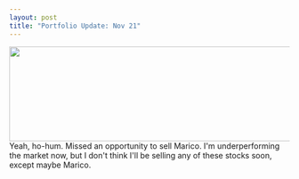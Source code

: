```yaml
---
layout: post
title: "Portfolio Update: Nov 21"
---
```

<p style="text-align:left;" ><a href="http://kanudeshpande.wordpress.com/2012/11/21/portfolio-update-nov-21/untitled2-2/" rel="attachment wp-att-874" ><img class="aligncenter size-full wp-image-874" alt="" src="http://kanudeshpande.files.wordpress.com/2012/11/untitled21.png" height="170" width="580" ></img></a>Yeah, ho-hum. Missed an opportunity to sell Marico. I'm underperforming the market now, but I don't think I'll be selling any of these stocks soon, except maybe Marico.</p>
